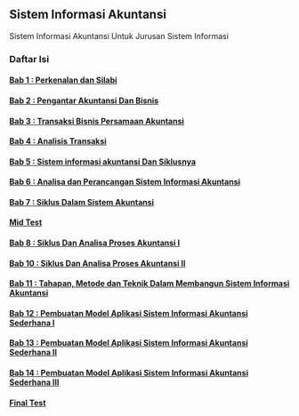 ## Sistem Informasi Akuntansi 

Sistem Informasi Akuntansi Untuk Jurusan Sistem Informasi

### Daftar Isi

#### [Bab 1  : Perkenalan dan Silabi](./README.md)
#### [Bab 2  : Pengantar Akuntansi Dan Bisnis](./bab2.ipynb)
#### [Bab 3  : Transaksi Bisnis Persamaan Akuntansi](./bab3.ipynb)
#### [Bab 4  : Analisis Transaksi](./bab4.ipynb)
#### [Bab 5  : Sistem informasi akuntansi Dan Siklusnya](./bab5.ipynb)
#### [Bab 6  : Analisa dan Perancangan Sistem Informasi Akuntansi](./bab6.ipynb)
#### [Bab 7  : Siklus Dalam Sistem Akuntansi](./bab7.ipynb)
#### [Mid Test](./mid.ipynb)
#### [Bab 8  : Siklus Dan Analisa Proses Akuntansi I](./bab8.ipynb)
#### [Bab 10 : Siklus Dan Analisa Proses Akuntansi II](./bab9.ipynb)
#### [Bab 11 : Tahapan, Metode dan Teknik Dalam Membangun Sistem  Informasi Akuntansi](./bab10.ipynb)
#### [Bab 12 : Pembuatan Model Aplikasi Sistem Informasi Akuntansi Sederhana I](./bab11.ipynb)
#### [Bab 13 : Pembuatan Model Aplikasi Sistem Informasi Akuntansi Sederhana II ](./bab12.ipynb)
#### [Bab 14 : Pembuatan Model Aplikasi Sistem Informasi Akuntansi Sederhana III ](./bab13.ipynb)
#### [Final Test](./final.ipynb)

